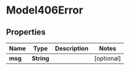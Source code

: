

# Model406Error

## Properties

Name | Type | Description | Notes
------------ | ------------- | ------------- | -------------
**msg** | **String** |  |  [optional]



